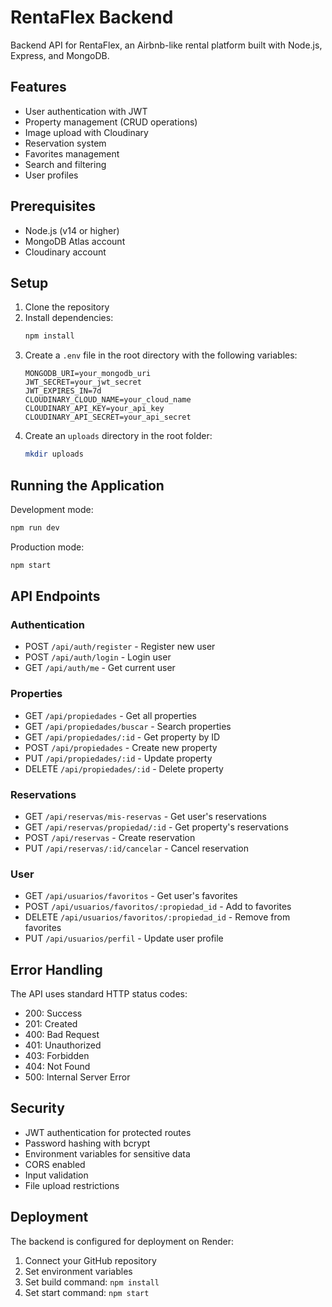 # RentaFlex Backend

Backend API for RentaFlex, an Airbnb-like rental platform built with Node.js, Express, and MongoDB.

## Features

- User authentication with JWT
- Property management (CRUD operations)
- Image upload with Cloudinary
- Reservation system
- Favorites management
- Search and filtering
- User profiles

## Prerequisites

- Node.js (v14 or higher)
- MongoDB Atlas account
- Cloudinary account

## Setup

1. Clone the repository
2. Install dependencies:
   ```bash
   npm install
   ```
3. Create a `.env` file in the root directory with the following variables:
   ```
   MONGODB_URI=your_mongodb_uri
   JWT_SECRET=your_jwt_secret
   JWT_EXPIRES_IN=7d
   CLOUDINARY_CLOUD_NAME=your_cloud_name
   CLOUDINARY_API_KEY=your_api_key
   CLOUDINARY_API_SECRET=your_api_secret
   ```
4. Create an `uploads` directory in the root folder:
   ```bash
   mkdir uploads
   ```

## Running the Application

Development mode:
```bash
npm run dev
```

Production mode:
```bash
npm start
```

## API Endpoints

### Authentication
- POST `/api/auth/register` - Register new user
- POST `/api/auth/login` - Login user
- GET `/api/auth/me` - Get current user

### Properties
- GET `/api/propiedades` - Get all properties
- GET `/api/propiedades/buscar` - Search properties
- GET `/api/propiedades/:id` - Get property by ID
- POST `/api/propiedades` - Create new property
- PUT `/api/propiedades/:id` - Update property
- DELETE `/api/propiedades/:id` - Delete property

### Reservations
- GET `/api/reservas/mis-reservas` - Get user's reservations
- GET `/api/reservas/propiedad/:id` - Get property's reservations
- POST `/api/reservas` - Create reservation
- PUT `/api/reservas/:id/cancelar` - Cancel reservation

### User
- GET `/api/usuarios/favoritos` - Get user's favorites
- POST `/api/usuarios/favoritos/:propiedad_id` - Add to favorites
- DELETE `/api/usuarios/favoritos/:propiedad_id` - Remove from favorites
- PUT `/api/usuarios/perfil` - Update user profile

## Error Handling

The API uses standard HTTP status codes:
- 200: Success
- 201: Created
- 400: Bad Request
- 401: Unauthorized
- 403: Forbidden
- 404: Not Found
- 500: Internal Server Error

## Security

- JWT authentication for protected routes
- Password hashing with bcrypt
- Environment variables for sensitive data
- CORS enabled
- Input validation
- File upload restrictions

## Deployment

The backend is configured for deployment on Render:
1. Connect your GitHub repository
2. Set environment variables
3. Set build command: `npm install`
4. Set start command: `npm start` 
